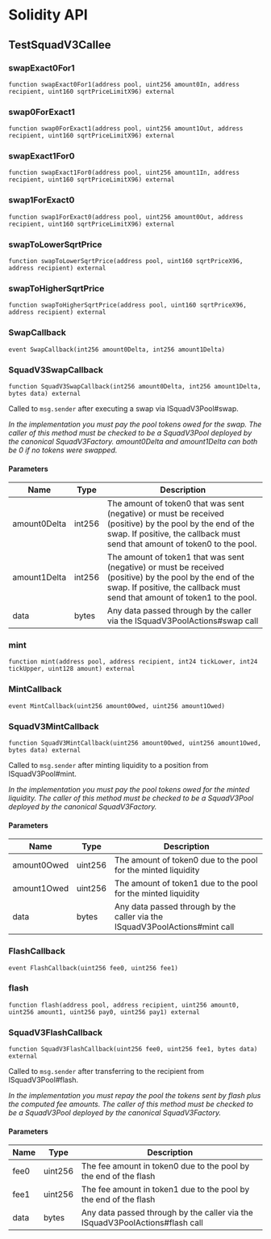 # Solidity API

## TestSquadV3Callee

### swapExact0For1

```solidity
function swapExact0For1(address pool, uint256 amount0In, address recipient, uint160 sqrtPriceLimitX96) external
```

### swap0ForExact1

```solidity
function swap0ForExact1(address pool, uint256 amount1Out, address recipient, uint160 sqrtPriceLimitX96) external
```

### swapExact1For0

```solidity
function swapExact1For0(address pool, uint256 amount1In, address recipient, uint160 sqrtPriceLimitX96) external
```

### swap1ForExact0

```solidity
function swap1ForExact0(address pool, uint256 amount0Out, address recipient, uint160 sqrtPriceLimitX96) external
```

### swapToLowerSqrtPrice

```solidity
function swapToLowerSqrtPrice(address pool, uint160 sqrtPriceX96, address recipient) external
```

### swapToHigherSqrtPrice

```solidity
function swapToHigherSqrtPrice(address pool, uint160 sqrtPriceX96, address recipient) external
```

### SwapCallback

```solidity
event SwapCallback(int256 amount0Delta, int256 amount1Delta)
```

### SquadV3SwapCallback

```solidity
function SquadV3SwapCallback(int256 amount0Delta, int256 amount1Delta, bytes data) external
```

Called to `msg.sender` after executing a swap via ISquadV3Pool#swap.

_In the implementation you must pay the pool tokens owed for the swap.
The caller of this method must be checked to be a SquadV3Pool deployed by the canonical SquadV3Factory.
amount0Delta and amount1Delta can both be 0 if no tokens were swapped._

#### Parameters

| Name | Type | Description |
| ---- | ---- | ----------- |
| amount0Delta | int256 | The amount of token0 that was sent (negative) or must be received (positive) by the pool by the end of the swap. If positive, the callback must send that amount of token0 to the pool. |
| amount1Delta | int256 | The amount of token1 that was sent (negative) or must be received (positive) by the pool by the end of the swap. If positive, the callback must send that amount of token1 to the pool. |
| data | bytes | Any data passed through by the caller via the ISquadV3PoolActions#swap call |

### mint

```solidity
function mint(address pool, address recipient, int24 tickLower, int24 tickUpper, uint128 amount) external
```

### MintCallback

```solidity
event MintCallback(uint256 amount0Owed, uint256 amount1Owed)
```

### SquadV3MintCallback

```solidity
function SquadV3MintCallback(uint256 amount0Owed, uint256 amount1Owed, bytes data) external
```

Called to `msg.sender` after minting liquidity to a position from ISquadV3Pool#mint.

_In the implementation you must pay the pool tokens owed for the minted liquidity.
The caller of this method must be checked to be a SquadV3Pool deployed by the canonical SquadV3Factory._

#### Parameters

| Name | Type | Description |
| ---- | ---- | ----------- |
| amount0Owed | uint256 | The amount of token0 due to the pool for the minted liquidity |
| amount1Owed | uint256 | The amount of token1 due to the pool for the minted liquidity |
| data | bytes | Any data passed through by the caller via the ISquadV3PoolActions#mint call |

### FlashCallback

```solidity
event FlashCallback(uint256 fee0, uint256 fee1)
```

### flash

```solidity
function flash(address pool, address recipient, uint256 amount0, uint256 amount1, uint256 pay0, uint256 pay1) external
```

### SquadV3FlashCallback

```solidity
function SquadV3FlashCallback(uint256 fee0, uint256 fee1, bytes data) external
```

Called to `msg.sender` after transferring to the recipient from ISquadV3Pool#flash.

_In the implementation you must repay the pool the tokens sent by flash plus the computed fee amounts.
The caller of this method must be checked to be a SquadV3Pool deployed by the canonical SquadV3Factory._

#### Parameters

| Name | Type | Description |
| ---- | ---- | ----------- |
| fee0 | uint256 | The fee amount in token0 due to the pool by the end of the flash |
| fee1 | uint256 | The fee amount in token1 due to the pool by the end of the flash |
| data | bytes | Any data passed through by the caller via the ISquadV3PoolActions#flash call |

